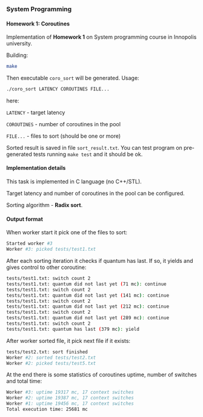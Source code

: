 ### System Programming

#### Homework 1: Coroutines

Implementation of **Homework 1** on System programming course in Innopolis university.

Building:

```bash
make
```

Then executable `coro_sort` will be generated. Usage:

```bash
./coro_sort LATENCY COROUTINES FILE... 
```

here:

`LATENCY` - target latency

`COROUTINES` - number of coroutines in the pool

`FILE...` - files to sort (should be one or more)



Sorted result is saved in file `sort_result.txt`. You can test program on pre-generated tests running `make test` and it should be ok.



#### Implementation details

This task is implemented in C language (no C++/STL).

Target latency and number of coroutines in the pool can be configured.

Sorting algorithm - **Radix sort**.

#### Output format

When worker start it pick one of the files to sort:

```bash
Started worker #3                                                                         
Worker #3: picked tests/test1.txt
```

After each sorting iteration it checks if quantum has last. If so, it yields and gives control to other coroutine:

```bash
tests/test1.txt: switch count 2
tests/test1.txt: quantum did not last yet (71 mc): continue
tests/test1.txt: switch count 2
tests/test1.txt: quantum did not last yet (141 mc): continue                       
tests/test1.txt: switch count 2
tests/test1.txt: quantum did not last yet (212 mc): continue
tests/test1.txt: switch count 2
tests/test1.txt: quantum did not last yet (289 mc): continue
tests/test1.txt: switch count 2
tests/test1.txt: quantum has last (379 mc): yield
```

After worker sorted file, it pick next file if it exists:

```bash
tests/test2.txt: sort finished
Worker #2: sorted tests/test2.txt
Worker #2: picked tests/test5.txt
```



At the end there is some statistics of coroutines uptime, number of switches and total time:

```bash
Worker #3: uptime 19317 mc, 17 context switches
Worker #2: uptime 19387 mc, 17 context switches
Worker #1: uptime 19456 mc, 17 context switches
Total execution time: 25681 mc
```

